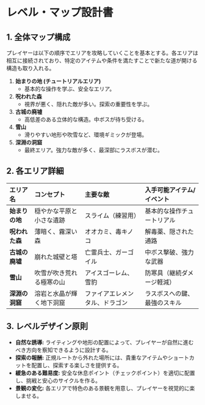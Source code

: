 # レベル・マップ設計書

## 1. 全体マップ構成

プレイヤーは以下の順序でエリアを攻略していくことを基本とする。各エリアは相互に接続されており、特定のアイテムや条件を満たすことで新たな道が開ける構造も取り入れる。

1.  **始まりの地 (チュートリアルエリア)**
    *   基本的な操作を学ぶ、安全なエリア。
2.  **呪われた森**
    *   視界が悪く、隠れた敵が多い。探索の重要性を学ぶ。
3.  **古城の廃墟**
    *   高低差のある立体的な構造。中ボスが待ち受ける。
4.  **雪山**
    *   滑りやすい地形や吹雪など、環境ギミックが登場。
5.  **深淵の洞窟**
    *   最終エリア。強力な敵が多く、最深部にラスボスが潜む。

## 2. 各エリア詳細

| エリア名 | コンセプト | 主要な敵 | 入手可能アイテム/イベント |
| :--- | :--- | :--- | :--- |
| **始まりの地** | 穏やかな平原と小さな遺跡 | スライム（練習用） | 基本的な操作チュートリアル |
| **呪われた森** | 薄暗く、霧深い森 | オオカミ、毒キノコ | 解毒薬、隠された通路 |
| **古城の廃墟** | 崩れた城壁と塔 | 亡霊兵士、ガーゴイル | 中ボス撃破、強力な武器 |
| **雪山** | 吹雪が吹き荒れる極寒の山 | アイスゴーレム、雪豹 | 防寒具（継続ダメージ軽減） |
| **深淵の洞窟** | 溶岩と水晶が輝く地下洞窟 | ファイアエレメンタル、ドラゴン | ラスボスへの鍵、最強のスキル |

## 3. レベルデザイン原則

* **自然な誘導:** ライティングや地形の配置によって、プレイヤーが自然に進むべき方向を察知できるように設計する。
* **探索の報酬:** 正規ルートから外れた場所には、貴重なアイテムやショートカットを配置し、探索する楽しさを提供する。
* **緩急のある難易度:** 安全な休息ポイント（チェックポイント）を適切に配置し、挑戦と安心のサイクルを作る。
* **景観の変化:** 各エリアで特色のある景観を用意し、プレイヤーを視覚的に楽しませる。